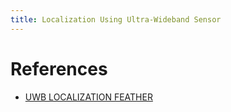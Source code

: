 ```yaml
---
title: Localization Using Ultra-Wideband Sensor
---
```


# References

- [UWB LOCALIZATION FEATHER](https://prototypingcorner.io/projects/uwb-feather/?utm_source=arduino&utm_medium=referral&utm_campaign=fourm)

